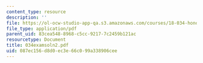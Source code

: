 ```yaml
---
content_type: resource
description: ''
file: https://ol-ocw-studio-app-qa.s3.amazonaws.com/courses/18-034-honors-differential-equations-spring-2004/087ec156d8d0ec3e66c099a338906cee_034examsoln2.pdf
file_type: application/pdf
parent_uid: 83cea548-8968-c5cc-9217-7c2459b121ac
resourcetype: Document
title: 034examsoln2.pdf
uid: 087ec156-d8d0-ec3e-66c0-99a338906cee
---
```

